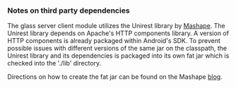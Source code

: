 ### Notes on third party dependencies

The glass server client module utilizes the Unirest library by
[Mashape](http://unirest.io). The Unirest library depends on
Apache's HTTP components library. A version of HTTP components is already 
packaged within Android's SDK. To prevent possible issues with different versions
of the same jar on the classpath, the Unirest library and its dependencies
is packaged into its own fat jar which is checked into the './lib' directory.

Directions on how to create the fat jar can be found on the Mashape 
[blog](http://blog.mashape.com/using-unirest-java-for-your-android-projects/).